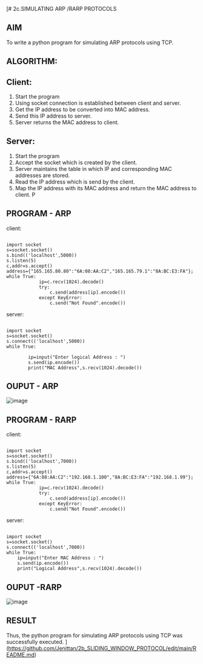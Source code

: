 [# 2c.SIMULATING ARP /RARP PROTOCOLS
## AIM
To write a python program for simulating ARP protocols using TCP.
## ALGORITHM:
## Client:
1. Start the program
2. Using socket connection is established between client and server.
3. Get the IP address to be converted into MAC address.
4. Send this IP address to server.
5. Server returns the MAC address to client.
## Server:
1. Start the program
2. Accept the socket which is created by the client.
3. Server maintains the table in which IP and corresponding MAC addresses are
stored.
4. Read the IP address which is send by the client.
5. Map the IP address with its MAC address and return the MAC address to client.
P
## PROGRAM - ARP
client:
```
 
import socket 
s=socket.socket() 
s.bind(('localhost',5000)) 
s.listen(5) 
c,addr=s.accept() 
address={"165.165.80.80":"6A:08:AA:C2","165.165.79.1":"8A:BC:E3:FA"}; 
while True: 
            ip=c.recv(1024).decode() 
            try: 
                c.send(address[ip].encode()) 
            except KeyError: 
                c.send("Not Found".encode())
```
server:
```

import socket 
s=socket.socket() 
s.connect(('localhost',5000)) 
while True:
        
        ip=input("Enter logical Address : ") 
        s.send(ip.encode()) 
        print("MAC Address",s.recv(1024).decode())
```
## OUPUT - ARP
![image](https://github.com/user-attachments/assets/5955d032-ec03-456f-ac3d-d4e83dd631ec)

## PROGRAM - RARP
client:
```
 
import socket 
s=socket.socket() 
s.bind(('localhost',7000)) 
s.listen(5) 
c,addr=s.accept() 
address={"6A:08:AA:C2":"192.168.1.100","8A:BC:E3:FA":"192.168.1.99"}; 
while True: 
            ip=c.recv(1024).decode() 
            try: 
                c.send(address[ip].encode()) 
            except KeyError: 
                c.send("Not Found".encode())
```
server:
```

import socket 
s=socket.socket() 
s.connect(('localhost',7000)) 
while True: 
    ip=input("Enter MAC Address : ") 
    s.send(ip.encode()) 
    print("Logical Address",s.recv(1024).decode())
```
## OUPUT -RARP
![image](https://github.com/user-attachments/assets/d4502112-69db-4545-9ad0-561f6afdcf5a)

## RESULT
Thus, the python program for simulating ARP protocols using TCP was successfully 
executed.
](https://github.com/Jenittan/2b_SLIDING_WINDOW_PROTOCOL/edit/main/README.md)
